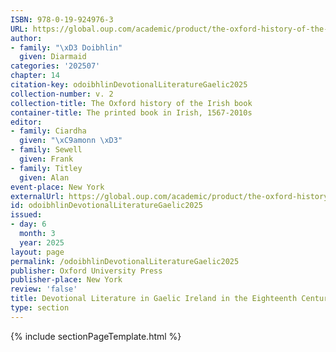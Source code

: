 ```yaml
---
ISBN: 978-0-19-924976-3
URL: https://global.oup.com/academic/product/the-oxford-history-of-the-irish-book-volume-ii-9780199249763?cc=ge&lang=3n#
author:
- family: "\xD3 Doibhlin"
  given: Diarmaid
categories: '202507'
chapter: 14
citation-key: odoibhlinDevotionalLiteratureGaelic2025
collection-number: v. 2
collection-title: The Oxford history of the Irish book
container-title: The printed book in Irish, 1567-2010s
editor:
- family: Ciardha
  given: "\xC9amonn \xD3"
- family: Sewell
  given: Frank
- family: Titley
  given: Alan
event-place: New York
externalUrl: https://global.oup.com/academic/product/the-oxford-history-of-the-irish-book-volume-ii-9780199249763?cc=ge&lang=3n#
id: odoibhlinDevotionalLiteratureGaelic2025
issued:
- day: 6
  month: 3
  year: 2025
layout: page
permalink: /odoibhlinDevotionalLiteratureGaelic2025
publisher: Oxford University Press
publisher-place: New York
review: 'false'
title: Devotional Literature in Gaelic Ireland in the Eighteenth Century
type: section
---
```

{% include sectionPageTemplate.html %}